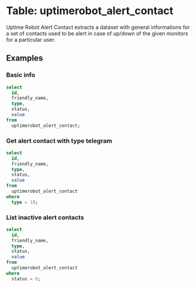 # Table: uptimerobot_alert_contact

Uptime Robot Alert Contact extracts a dataset with general informations for a set of contacts used to be alert in case of up/down of the given monitors for a particular user.

## Examples

### Basic info

```sql
select
  id,
  friendly_name,
  type,
  status,
  value
from
  uptimerobot_alert_contact;
```

### Get alert contact with type telegram

```sql
select
  id,
  friendly_name,
  type,
  status,
  value
from
  uptimerobot_alert_contact
where
  type = 18;
```

### List inactive alert contacts

```sql
select
  id,
  friendly_name,
  type,
  status,
  value
from
  uptimerobot_alert_contact
where
  status = 0;
```
